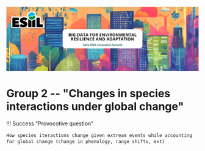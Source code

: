![](./assets/esiil_content/Summit_Header.png)

# Group 2 --  "Changes in species interactions under global change"

!!! Success "Provocotive question"

    How species iteractions change given extream events while accounting for global change (change in phenology, range shifts, ext)


